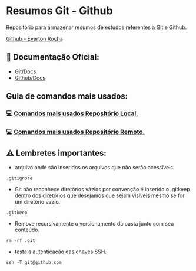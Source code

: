 # Resumos Git - Github

Repositório para armazenar resumos de estudos referentes a Git e Github.

[Github - Everton Rocha](https://github.com/RochaEverton)

## 📖 Documentação Oficial:
- [Git/Docs](https://git-scm.com/doc)
- [Github/Docs](https://docs.github.com/pt)

## Guia de comandos mais usados: 

### 💻 [Comandos mais usados Repositório Local.](ComandosLocais.md)

### 💻 [Comandos mais usados Repositório Remoto.](ComandosRemoto.md)

## ⚠️ Lembretes importantes:

- arquivo onde são inseridos os arquivos que não serão acessíveis.
```
.gitignore 
```

- Git não reconhece diretórios vázios por convenção é inserido o .gitkeep dentro dos diretórios que desejamos que sejam visíveis mesmo se for um diretório vazio.
```
.gitkeep 
```

- Remove recursivamente o versionamento da pasta junto com seu conteúdo.
```
rm -rf .git 
```

- testa a autenticação das chaves SSH.
```
ssh -T git@github.com
```
